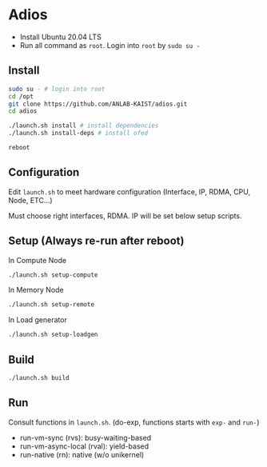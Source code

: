 # Adios

* Install Ubuntu 20.04 LTS
* Run all command as `root`. Login into `root` by `sudo su -`

## Install

```bash
sudo su - # login into root
cd /opt
git clone https://github.com/ANLAB-KAIST/adios.git
cd adios

./launch.sh install # install dependencies
./launch.sh install-deps # install ofed

reboot

```

## Configuration

Edit `launch.sh` to meet hardware configuration
(Interface, IP, RDMA, CPU, Node, ETC...)

Must choose right interfaces, RDMA. IP will be set below setup scripts.

## Setup (Always re-run after reboot)

In Compute Node

```bash
./launch.sh setup-compute
```

In Memory Node

```bash
./launch.sh setup-remote
```


In Load generator

```bash
./launch.sh setup-loadgen
```


## Build

```bash
./launch.sh build
```

## Run

Consult functions in `launch.sh`. (do-exp, functions starts with `exp-` and `run-`)

* run-vm-sync (rvs): busy-waiting-based
* run-vm-async-local (rval): yield-based
* run-native (rn): native (w/o unikernel)
